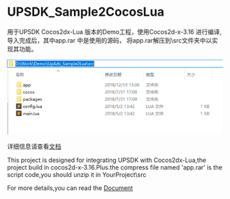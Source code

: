 # UPSDK_Sample2CocosLua

用于UPSDK Cocos2dx-Lua 版本的Demo工程，使用Cocos2d-x-3.16 进行编译,导入完成后，其中app.rar 中是使用的源码，
将app.rar解压到\src文件夹中以实现其功能。


![image](https://github.com/wawo00/UPSDK_Sample2CocosLua/blob/3006_domestic/img/111.png)
      

详细信息请查看[文档](http://docs.upltv.com/zh/master/chapters/chapter05.html "文档")

This project is designed for integrating UPSDK with Cocos2dx-Lua,the project build in cocos2d-x-3.16.Plus.the  compress file named 'app.rar' is the script code,you should unzip it in YourProject\src 

For more details,you can read the [Document](https://doc.upltv.com/en/master/chapters/chapter05.html "document")

